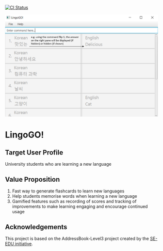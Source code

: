 [![CI Status](https://github.com/se-edu/addressbook-level3/workflows/Java%20CI/badge.svg)](https://github.com/AY2122S1-CS2103T-T11-2/tp/actions)

![Ui](docs/images/Ui.png)

# LingoGO!
## Target User Profile

University students who are learning a new language

## Value Proposition

1. Fast way to generate flashcards to learn new languages
2. Help students memorise words when learning a new language
3. Gamified features such as recording of scores and tracking of improvements to make learning engaging and encourage continued usage

## Acknowledgements

This project is based on the AddressBook-Level3 project created by the [SE-EDU initiative](https://se-education.org).
